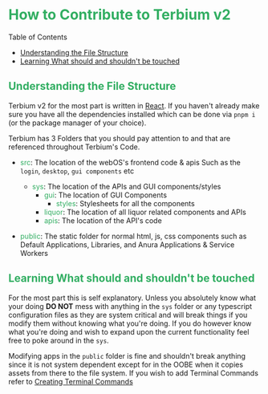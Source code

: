 # <span style="color: #32ae62;">How to Contribute to Terbium v2</span>
Table of Contents
- [Understanding the File Structure](#understanding-the-file-structure)
- [Learning What should and shouldn't be touched](#learning-what-should-and-shouldnt-be-touched)
  
## <a name="understanding-the-file-structure" style="color: #32ae62;">Understanding the File Structure</a>
Terbium v2 for the most part is written in [React](https://react.dev). If you haven't already make sure you have all the dependencies installed which can be done via `pnpm i` (or the package manager of your choice).

Terbium has 3 Folders that you should pay attention to and that are referenced throughout Terbium's Code.
- <span style="color: #32ae62;">src</span>: The location of the webOS's frontend code & apis Such as the `login`, `desktop`, `gui components` etc
  - <span style="color: #32ae62;">sys</span>: The location of the APIs and GUI components/styles
    - <span style="color: #32ae62;">gui</span>: The location of GUI Components
      - <span style="color: #32ae62;">styles</span>: Stylesheets for all the components
    - <span style="color: #32ae62;">liquor</span>: The location of all liquor related components and APIs
    - <span style="color: #32ae62;">apis</span>: The location of the API's code
    
- <span style="color: #32ae62;">public</span>: The static folder for normal html, js, css components such as Default Applications, Libraries, and Anura Applications & Service Workers

## <a name="learning-what-should-and-shouldnt-be-touched" style="color: #32ae62;">Learning What should and shouldn't be touched</a>

For the most part this is self explanatory. Unless you absolutely know what your doing **DO NOT** mess with anything in the `sys` folder or any typescript configuration files as they are system critical and will break things if you modify them without knowing what you're doing. If you do however know what you're doing and wish to expand upon the current functionality feel free to poke around in the `sys`.

Modifying apps in the `public` folder is fine and shouldn't break anything since it is not system dependent except for in the OOBE when it copies assets from there to the file system. If you wish to add Terminal Commands refer to [Creating Terminal Commands](./creating-terminal-commands.md)
